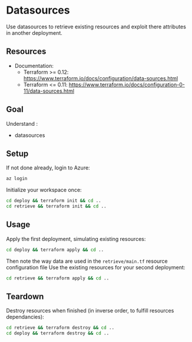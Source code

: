# Datasources
Use datasources to retrieve existing resources and exploit there attributes in another deployment.

## Resources
- Documentation: 
  - Terraform >= 0.12: https://www.terraform.io/docs/configuration/data-sources.html
  - Terraform <= 0.11: https://www.terraform.io/docs/configuration-0-11/data-sources.html

## Goal
Understand :
- datasources

## Setup
If not done already, login to Azure:
```bash
az login
```

Initialize your workspace once:
```bash
cd deploy && terraform init && cd ..
cd retrieve && terraform init && cd ..
```

## Usage
Apply the first deployment, simulating existing resources:
```bash
cd deploy && terraform apply && cd ..
```

Then note the way data are used in the `retrieve/main.tf` resource configuration file
Use the existing resources for your second deployment:
```bash
cd retrieve && terraform apply && cd ..
```

## Teardown
Destroy resources when finished (in inverse order, to fulfill resources dependancies):
```bash
cd retrieve && terraform destroy && cd ..
cd deploy && terraform destroy && cd ..
```

